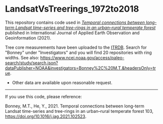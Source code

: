 # LandsatVsTreerings_1972to2018

This repository contains code used in [_Temporal connections between long-term Landsat time-series and tree-rings in an urban–rural temperate forest_](https://www.sciencedirect.com/science/article/pii/S0303243421002300?via%3Dihub) published in International Journal of Applied Earth Observation and Geoinformation (2021). 

Tree core measurements have been uploaded to the [ITRDB](https://www.ncei.noaa.gov/access/paleo-search/). Search for "Bonney" under "Investigators" and you will find 20 repositories with ring widths. See also: https://www.ncei.noaa.gov/access/paleo-search/study/search.json?dataPublisher=NOAA&investigators=Bonney%2C%20M.T.&headersOnly=true. 
- Other data are available upon reasonable request.
__________________________________________
If you use this code, please reference: 

Bonney, M.T., He, Y., 2021. Temporal connections between long-term Landsat time-series and tree-rings in an urban–rural temperate forest 103, https://doi.org/10.1016/j.jag.2021.102523. 
